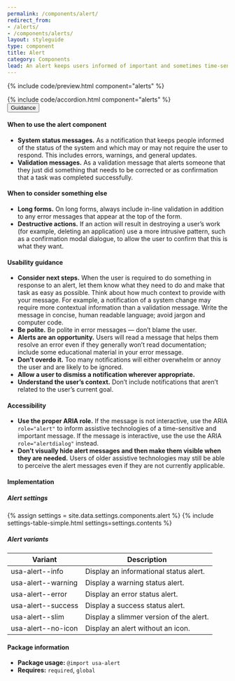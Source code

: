 ```yaml
---
permalink: /components/alert/
redirect_from:
- /alerts/
- /components/alerts/
layout: styleguide
type: component
title: Alert
category: Components
lead: An alert keeps users informed of important and sometimes time-sensitive changes.
---
```


{% include code/preview.html component="alerts" %}
<section class="site-component-section">
  {% include code/accordion.html component="alerts" %}
  <div class="usa-accordion usa-accordion--bordered site-accordion-docs">
    <button class="usa-button-unstyled usa-accordion__button"
        aria-expanded="true" aria-controls="alert-docs">
      Guidance
    </button>
    <div id="alert-docs" aria-hidden="false" class="usa-accordion__content site-component-usage">
      <h4>When to use the alert component</h4>
      <ul class="usa-content-list">
        <li><strong>System status messages.</strong> As a notification that keeps people informed of the status of the system and which may or may not require the user to respond. This includes errors, warnings, and general updates.</li>
        <li><strong>Validation messages.</strong> As a validation message that alerts someone that they just did something that needs to be corrected or as confirmation that a task was completed successfully.</li>
      </ul>
      <h4>When to consider something else</h4>
      <ul class="usa-content-list">
        <li><strong>Long forms.</strong> On long forms, always include in-line validation in addition to any error messages that appear at the top of the form. </li>
        <li><strong>Destructive actions.</strong> If an action will result in destroying a user’s work (for example, deleting an application) use a more intrusive pattern, such as a confirmation modal dialogue, to allow the user to confirm that this is what they want.</li>
      </ul>
      <h4>Usability guidance</h4>
      <ul class="usa-content-list">
        <li><strong>Consider next steps.</strong> When the user is required to do something in response to an alert, let them know what they need to do and make that task as easy as possible. Think about how much context to provide with your message. For example, a notification of a system change may require more contextual information than a validation message. Write the message in concise, human readable language; avoid jargon and computer code.</li>
        <li><strong>Be polite.</strong> Be polite in error messages — don’t blame the user.</li>
        <li><strong>Alerts are an opportunity.</strong> Users will read a message that helps them resolve an error even if they generally won’t read documentation; include some educational material in your error message.</li>
        <li><strong>Don’t overdo it.</strong> Too many notifications will either overwhelm or annoy the user and are likely to be ignored.</li>
        <li><strong>Allow a user to dismiss a notification wherever appropriate.</strong></li>
        <li><strong>Understand the user’s context.</strong> Don’t include notifications that aren’t related to the user’s current goal.</li>
      </ul>
      <h4>Accessibility</h4>
      <ul class="usa-content-list">
        <li><strong>Use the proper ARIA role.</strong> If the message is not interactive, use the ARIA <code>role=<wbr>"alert"</code> to inform assistive technologies of a time-sensitive and important message. If the message is interactive, use the use the ARIA <code>role=<wbr>"alertdialog"</code> instead.</li>
        <li><strong>Don’t visually hide alert messages and then make them visible when they are needed.</strong> Users of older assistive technologies may still be able to perceive the alert messages even if they are not currently applicable.</li>
      </ul>
      <h4 class="usa-heading">Implementation</h4>
      <h5 id="component-settings">Alert settings</h5>
      {% assign settings = site.data.settings.components.alert %}
      {% include settings-table-simple.html
        settings=settings.contents
      %}
      <h5 id="component-variants">Alert variants</h5>
      <table class="usa-table--borderless site-table-responsive site-table-simple" aria-labelledby="component-variants">
        <thead>
          <tr>
            <th scope="col" class="flex-6">Variant</th>
            <th scope="col" class="flex-6">Description</th>
          </tr>
        </thead>
        <tbody class="font-mono-2xs">
          <tr>
            <td data-title="Variant" class="flex-6">usa-alert--info</td>
            <td data-title="Description" class="flex-6">
              <span class="font-lang-3xs">Display an informational status alert.</span>
            </td>
          </tr>
          <tr>
            <td data-title="Variant" class="flex-6">usa-alert--warning</td>
            <td data-title="Description" class="flex-6">
              <span class="font-lang-3xs">Display a warning status alert.</span>
            </td>
          </tr>
          <tr>
            <td data-title="Variant" class="flex-6">usa-alert--error</td>
            <td data-title="Description" class="flex-6">
              <span class="font-lang-3xs">Display an error status alert.</span>
            </td>
          </tr>
          <tr>
            <td data-title="Variant" class="flex-6">usa-alert--success</td>
            <td data-title="Description" class="flex-6">
              <span class="font-lang-3xs">Display a success status alert.</span>
            </td>
          </tr>
          <tr>
            <td data-title="Variant" class="flex-6">usa-alert--slim</td>
            <td data-title="Description" class="flex-6">
              <span class="font-lang-3xs">Display a slimmer version of the alert.</span>
            </td>
          </tr>
          <tr>
            <td data-title="Variant" class="flex-6">usa-alert--no-icon</td>
            <td data-title="Description" class="flex-6">
              <span class="font-lang-3xs">Display an alert without an icon.</span>
            </td>
          </tr>
        </tbody>
      </table>
      <h4 class="usa-heading">Package information</h4>
      <ul class="usa-content-list">
        <li>
          <strong>Package usage:</strong> <code>@import usa-alert</code>
        </li>
        <li>
          <strong>Requires:</strong> <code>required</code>, <code>global</code>
        </li>
      </ul>
    </div>
  </div>
</section>
